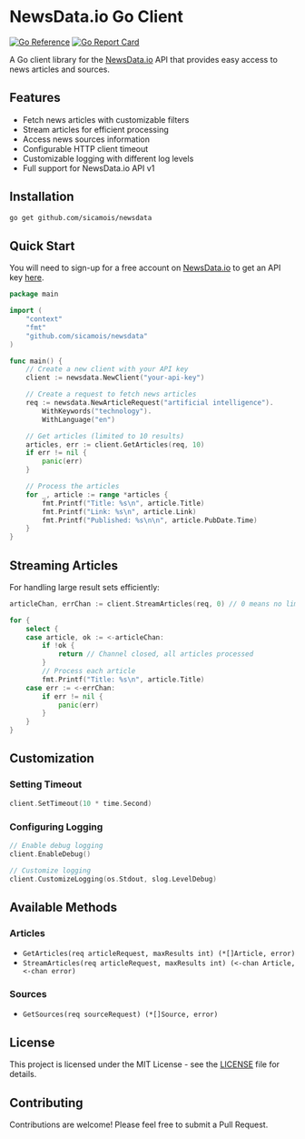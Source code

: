# NewsData.io Go Client

[![Go Reference](https://pkg.go.dev/badge/github.com/sicamois/newsdata.svg)](https://pkg.go.dev/github.com/sicamois/newsdata)
[![Go Report Card](https://goreportcard.com/badge/github.com/sicamois/newsdata)](https://goreportcard.com/report/github.com/sicamois/newsdata)

A Go client library for the [NewsData.io](https://newsdata.io) API that provides easy access to news articles and sources.

## Features

- Fetch news articles with customizable filters
- Stream articles for efficient processing
- Access news sources information
- Configurable HTTP client timeout
- Customizable logging with different log levels
- Full support for NewsData.io API v1

## Installation

```bash
go get github.com/sicamois/newsdata
```

## Quick Start

You will need to sign-up for a free account on [NewsData.io](https://newsdata.io) to get an API key [here](https://newsdata.io/api/register).

```go
package main

import (
    "context"
    "fmt"
    "github.com/sicamois/newsdata"
)

func main() {
    // Create a new client with your API key
    client := newsdata.NewClient("your-api-key")

    // Create a request to fetch news articles
    req := newsdata.NewArticleRequest("artificial intelligence").
        WithKeywords("technology").
        WithLanguage("en")

    // Get articles (limited to 10 results)
    articles, err := client.GetArticles(req, 10)
    if err != nil {
        panic(err)
    }

    // Process the articles
    for _, article := range *articles {
        fmt.Printf("Title: %s\n", article.Title)
        fmt.Printf("Link: %s\n", article.Link)
        fmt.Printf("Published: %s\n\n", article.PubDate.Time)
    }
}
```

## Streaming Articles

For handling large result sets efficiently:

```go
articleChan, errChan := client.StreamArticles(req, 0) // 0 means no limit

for {
    select {
    case article, ok := <-articleChan:
        if !ok {
            return // Channel closed, all articles processed
        }
        // Process each article
        fmt.Printf("Title: %s\n", article.Title)
    case err := <-errChan:
        if err != nil {
            panic(err)
        }
    }
}
```

## Customization

### Setting Timeout

```go
client.SetTimeout(10 * time.Second)
```

### Configuring Logging

```go
// Enable debug logging
client.EnableDebug()

// Customize logging
client.CustomizeLogging(os.Stdout, slog.LevelDebug)
```

## Available Methods

### Articles

- `GetArticles(req articleRequest, maxResults int) (*[]Article, error)`
- `StreamArticles(req articleRequest, maxResults int) (<-chan Article, <-chan error)`

### Sources

- `GetSources(req sourceRequest) (*[]Source, error)`

## License

This project is licensed under the MIT License - see the [LICENSE](LICENSE) file for details.

## Contributing

Contributions are welcome! Please feel free to submit a Pull Request.
